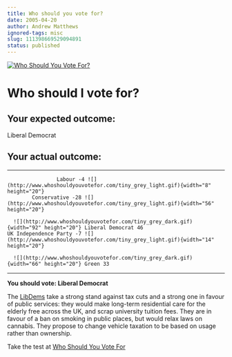 ```yaml
---
title: Who should you vote for?
date: 2005-04-20
author: Andrew Matthews
ignored-tags: misc
slug: 111398669529094891
status: published
---
```


[![Who Should You Vote For?](http://www.whoshouldyouvotefor.com/wsyvfbloglogo.jpg)](http://www.whoshouldyouvotefor.com)

Who should I vote for?
======================

Your expected outcome:
----------------------

Liberal Democrat

Your actual outcome:
--------------------

  -------------------------------------------------------------------------------------------------------------- --------------------------------------------------------------------------------------------------------
                    Labour -4 ![](http://www.whoshouldyouvotefor.com/tiny_grey_light.gif){width="8" height="20"}
            Conservative -28 ![](http://www.whoshouldyouvotefor.com/tiny_grey_light.gif){width="56" height="20"}
                                                                                                                 ![](http://www.whoshouldyouvotefor.com/tiny_grey_dark.gif){width="92" height="20"} Liberal Democrat 46
    UK Independence Party -7 ![](http://www.whoshouldyouvotefor.com/tiny_grey_light.gif){width="14" height="20"}
                                                                                                                 ![](http://www.whoshouldyouvotefor.com/tiny_grey_dark.gif){width="66" height="20"} Green 33
  -------------------------------------------------------------------------------------------------------------- --------------------------------------------------------------------------------------------------------

**You should vote: Liberal Democrat**

The [LibDems](http://www.libdems.org.uk) take a strong stand against tax cuts and a strong one in favour of public services: they would make long-term residential care for the elderly free across the UK, and scrap university tuition fees. They are in favour of a ban on smoking in public places, but would relax laws on cannabis. They propose to change vehicle taxation to be based on usage rather than ownership.

Take the test at [Who Should You Vote For](http://www.whoshouldyouvotefor.com)
